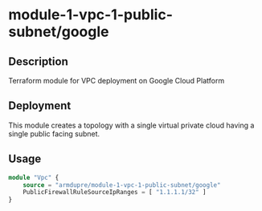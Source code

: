 # module-1-vpc-1-public-subnet/google

## Description
Terraform module for VPC deployment on Google Cloud Platform

## Deployment
This module creates a topology with a single virtual private cloud having a single public facing subnet.

## Usage
```tf
module "Vpc" {
	source = "armdupre/module-1-vpc-1-public-subnet/google"
	PublicFirewallRuleSourceIpRanges = [ "1.1.1.1/32" ]
}
```